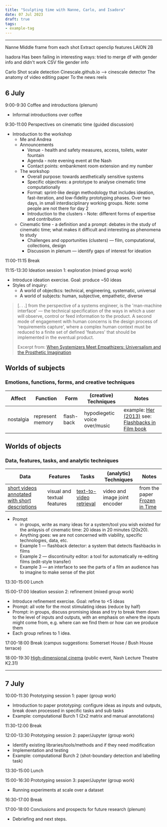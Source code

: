 ```yaml
---
title: "Sculpting time with Nanne, Carlo, and Isadora"
date: 07 Jul 2023
draft: true
tags:
- example-tag
---
```

---

Nanne
Middle frame from each shot
Extract openclip features LAION 2B

Isadora 
Has been failing in interesting ways: tried to merge df with gender info and didn't work
CSV file gender info

Carlo
Shot scale detection
Cinescale.github.io --> cinescale detector
The anatomy of video editing paper
To the news reels


## 6 July

9:00-9:30 Coffee and introductions (plenum)
- Informal introductions over coffee

9:30-11:00 Perspectives on cinematic time (guided discussion)
- Introduction to the workshop
	- Me and Andrea
	- Announcements
		- Venue - health and safety measures, access, toilets, water fountain
		- Agenda - note evening event at the Nash
		- Contact points: embankment room extension and my number
	- The workshop
		- Overall purpose: towards aesthetically sensitive systems
		- Specific objectives: a prototype to analyse cinematic time computationally
		- Format: sprint-like design methodology that includes ideation, fast-iteration, and low-fidelity prototyping phases. Over two days, in small interdisciplinary working groups. Note: some people are not there for day 2
		- Introduction to the clusters - Note: different forms of expertise and contribution
	- Cinematic time - a definition and a prompt: debates in the study of cinematic time; what makes it difficult and interesting as phenomena to study
		- Challenges and opportunities (clusters) ― film, computational, collections, design
		- Discussion in plenum ― identify gaps of interest for ideation

11:00-11:15 Break

11:15-13:30 Ideation session 1: exploration (mixed group work)
- Introduce ideation exercise. Goal: produce ~50 ideas
- Styles of inquiry:
	- A world of objectkcs: technical,  engineering,  systematic, universal
	- A world of subjects: human, subjective, empathetic, diverse

> [. . .] from  the  perspective  of  a  systems  engineer,  is  the  'man-machine  interface'  ―  the  technical  specification  of  the  ways  in  which  a  user  will  observe,  control  or  feed  information  to  the  product.  A  second  mode  of  engagement  with  human  concerns  is  the  design  process  of  'requirements  capture',  where  a  complex  human  context  must  be  reduced  to  a  finite  set  of  defined  'features' that  should  be  implemented  in  the  eventual  product.
> 
> Excerpt from: [When Systemizers Meet Empathizers: Universalism and the Prosthetic Imagination](https://doi.org/10.1179/030801810X12772143410485)


## Worlds of subjects
### Emotions, functions, forms, and creative techniques

| Affect | Function | Form | (creative) Techniques | Notes |
|--------------|-----------|------------|------------|------------|
| nostalgia | represent memory | flash-back | hypodiegetic voice over/music | example: [Her (2013)](https://youtu.be/Ewq5tStHmdk) see: [Flashbacks in Film book](https://www.routledge.com/Flashbacks-in-Film-Memory--History/Turim/p/book/9781138974371)|


## Worlds of objects
### Data, features, tasks, and analytic techniques

| Data | Features | Tasks | (analytic) Techniques | Notes |
|--------------|-----------|------------|------------|------------|
| [short videos annotated with short descriptions](https://m-bain.github.io/webvid-dataset/) | visual and textual features | [text-to-video retrieval](https://meru.robots.ox.ac.uk/frozen-in-time/) | video and image joint encoder | from the paper [Frozen in Time](https://arxiv.org/abs/2104.00650) |

- Prompt 
	- in groups, write as many ideas for a system/tool you wish existed for the anlaysis of cinematic time: 20 ideas in 20 minutes (20x20).
	- Anything goes: we are not concerned with viability, specific technologies, data, etc.
	- Example 1 ― flashback detector: a system that detects flashbacks in films
	- Example 2 ― discontinuity editor: a tool for automatically re-editing films (edit-style transfer)
	- Example 3 ― an interface to see the parts of a film an audience has to imagine to make sense of the plot

13:30-15:00 Lunch

15:00-17:00 Ideation session 2: refinement (mixed group work)
- Introduce refinement exercise. Goal: refine to <5 ideas
- Prompt: all vote for the most stimulating ideas (reduce by half)
- Prompt: in groups, discuss promising ideas and try to break them down to the level of inputs and outputs, with an emphasis on where the inputs might come from, e.g. where can we find them or how can we produce them
- Each group refines to 1 idea.

17:00-18:00 Break (campus suggestions: Somerset House / Bush House terrace)

18:00-19:30 [High-dimensional cinema](https://kingsdh.net/2023/06/05/high-dimensional-cinema-6-july-2023/) (public event, Nash Lecture Theatre K2.31)

---

## 7 July

10:00-11:30 Prototyping session 1: paper (group work)
- Introduction to paper prototyping: configure ideas as inputs and outputs, break down processed in specific tasks and sub tasks
- Example: computational Burch 1 (2x2 matrix and manual annotations)

11:30-12:00 Break

12:00-13:30 Prototyping session 2: paper/Jupyter (group work)
- Identify existing libraries/tools/methods and if they need modification
- Implementation and testing
- Example: computational Burch 2 (shot-boundary detection and labelling task)

13:30-15:00 Lunch

15:00-16:30 Prototyping session 3: paper/Jupyter (group work)
- Running experiments at scale over a dataset

16:30-17:00 Break

17:00-18:00 Conclusions and prospects for future research (plenum)
- Debriefing and next steps.
